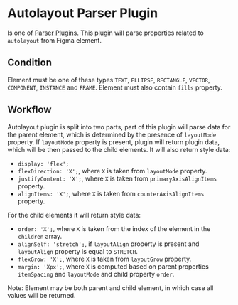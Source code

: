 # Autolayout Parser Plugin

Is one of [Parser Plugins](../). This plugin will parse properties related to `autolayout` from Figma element.

## Condition

Element must be one of these types `TEXT`, `ELLIPSE`, `RECTANGLE`, `VECTOR`, `COMPONENT`, `INSTANCE` and `FRAME`. Element must also contain `fills` property.

## Workflow

Autolayout plugin is split into two parts, part of this plugin will parse data for the parent element, which is determined by the presence of `layoutMode` property. If `layoutMode` property is present, plugin will return plugin data, which will be then passed to the child elements. It will also return style data:

- `display: 'flex';`
- `flexDirection: 'X';`, where `X` is taken from `layoutMode` property.
- `justifyContent: 'X';`, where `X` is taken from `primaryAxisAlignItems` property.
- `alignItems: 'X';`, where `X` is taken from `counterAxisAlignItems` property.

For the child elements it will return style data:

- `order: 'X';`, where `X` is taken from the index of the element in the `children` array.
- `alignSelf: 'stretch';`, if `layoutAlign` property is present and `layoutAlign` property is equal to `STRETCH`.
- `flexGrow: 'X';`, where `X` is taken from `layoutGrow` property.
- `margin: 'Xpx';`, where `X` is computed based on parent properties `itemSpacing` and `layoutMode` and child property `order`.

Note: Element may be both parent and child element, in which case all values will be returned.
